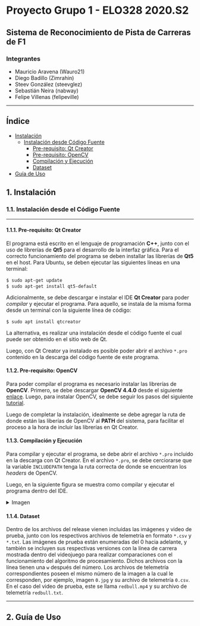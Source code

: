 # Proyecto Grupo 1 - ELO328 2020.S2
## Sistema de Reconocimiento de Pista de Carreras de F1

### Integrantes
- Mauricio Aravena (Wauro21)
- Diego Badillo (Zimrahin)
- Steev González (steevglez)
- Sebastián Neira (nabway)
- Felipe Villenas (felipeville)
---
## Índice
- [Instalación](#1-instalación)
  * [Instalación desde Código Fuente](#11-instalación-desde-el-código-fuente)
    + [Pre-requisito: Qt Creator](#111-pre-requisito-qt-creator)
    + [Pre-requisito: OpenCV](#112-pre-requisito-opencv)
    + [Compilación y Ejecución](#113-compilación-y-ejecución)
    + [Dataset](#114-dataset)
- [Guía de Uso](#2-guía-de-uso)
## 1. Instalación

### 1.1. Instalación desde el Código Fuente

---

#### 1.1.1. Pre-requisito: Qt Creator
El programa está escrito en el lenguaje de programación **C++**, junto con el uso de librerías de **Qt5** para el desarrollo de la interfaz gráfica. Para el correcto funcionamiento del programa se deben installar las librerías de **Qt5** en el host. Para Ubuntu, se deben ejecutar las siguientes líneas en una terminal:
```
$ sudo apt-get update
$ sudo apt-get install qt5-default
```
Adicionalmente, se debe descargar e instalar el IDE **Qt Creator** para poder *compilar* y ejecutar el programa. Para aquello, se instala de la misma forma desde un terminal con la siguiente línea de código:
```
$ sudo apt install qtcreator
```
La alternativa, es realizar una instalación desde el código fuente el cual puede ser obtenido en el sitio web de Qt.

Luego, con Qt Creator ya instalado es posible poder abrir el archivo `*.pro` contenido en la descarga del código fuente de este programa.

#### 1.1.2. Pre-requisito: OpenCV
Para poder compilar el programa es necesario instalar las librerías de **OpenCV**. Primero, se debe descargar **OpenCV 4.4.0** desde el siguiente [enlace](https://github.com/opencv/opencv/archive/4.4.0.zip). Luego, para instalar OpenCV, se debe seguir los pasos del siguiente [tutorial](https://medium.com/@sb.jaduniv/how-to-install-opencv-4-2-0-with-cuda-10-1-on-ubuntu-20-04-lts-focal-fossa-bdc034109df3).

Luego de completar la instalación, idealmente se debe agregar la ruta de donde están las liberías de OpenCV al **PATH** del sistema, para facilitar el proceso a la hora de incluir las librerías en Qt Creator.

#### 1.1.3. Compilación y Ejecución
Para compilar y ejecutar el programa, se debe abrir el archivo `*.pro` incluido en la descarga con Qt Creator. En el archivo `*.pro`, se debe cerciorarse que la variable `INCLUDEPATH` tenga la ruta correcta de donde se encuentran los *headers* de OpenCV. 

Luego, en la siguiente figura se muestra como compilar y ejecutar el programa dentro del IDE.
<details>
 <summary>Imagen</summary>
 
  ![Vista de interfaz del IDE Qt Creator](/Project/zImagenesDoc/qt_run.png)
</details>

#### 1.1.4. Dataset
Dentro de los archivos del release vienen incluídas las imágenes y video de prueba, junto con los respectivos archivos de telemetría en formato `*.csv` y `*.txt`. Las imágenes de prueba están enumeradas del 0 hacia adelante, y también se incluyen sus respectivas versiones con la línea de carrera mostrada dentro del videojuego para realizar comparaciones con el funcionamiento del algoritmo de procesamiento. Dichos archivos con la línea tienen una `w` después del número. Los archivos de telemetría correspondientes poseen el mismo número de la imagen a la cual le corresponden, por ejemplo, imagen `0.jpg` y su archivo de telemetría `0.csv`. En el caso del video de prueba, este se llama `redbull.mp4` y su archivo de telemetría `redbull.txt`.

---

## 2. Guía de Uso
